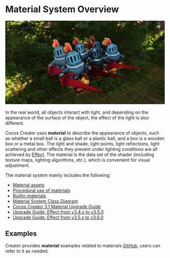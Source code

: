 # Material System Overview

![mat-inspector](img/mat-show.png)

In the real world, all objects interact with light, and depending on the appearance of the surface of the object, the effect of the light is also different.

Cocos Creator uses **material** to describe the appearance of objects, such as whether a small ball is a glass ball or a plastic ball, and a box is a wooden box or a metal box. The light and shade, light points, light reflections, light scattering and other effects they present under lighting conditions are all achieved by [Effect](../shader/index.md). The material is the data set of the shader (including texture maps, lighting algorithms, etc.), which is convenient for visual adjustment.

The material system mainly includes the following:

- [Material assets](../asset/material.md)
- [Procedural use of materials](material-script.md)
- [Builtin materials](builtin-material.md)
- [Material System Class Diagram](material-structure.md)
- [Cocos Creator 3.1 Material Upgrade Guide](Material-upgrade-documentation-for-v3.0-to-v3.1.md)
- [Upgrade Guide: Effect from v3.4.x to v3.5.0](effect-upgrade-documentation-for-v3.4.2-to-v3.5.md)
- [Upgrade Guide: Effect from v3.5.x to v3.6.0](effect-upgrade-documentation-for-v3.5-to-v3.6.md)

## Examples

Creator provides **material** examples related to materials [GitHub](https://github.com/cocos/cocos-test-projects/tree/v3.7/assets/cases/material), users can refer to it as needed.
